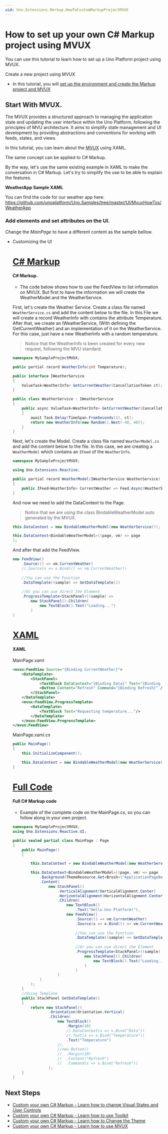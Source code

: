 ```yaml
---
uid: Uno.Extensions.Markup.HowToCustomMarkupProjectMVUX
---
```


# How to set up your own C# Markup project using MVUX

You can use this tutorial to learn how to set up a Uno Platform project using MVUX.

Create a new project using MVUX

- In this tutorial, you will [set up the environment and create the Markup project and MVUX](xref:Uno.Extensions.HowToMarkupMVUX)

## Start With MVUX.

The MVUX provides a structured approach to managing the application state and updating the user interface within the Uno Platform, following the principles of MVU architecture. 
It aims to simplify state management and UI development by providing abstractions and conventions for working with feeds, states, and views.

In this tutorial, you can learn about the [MVUX](xref:Uno.Extensions.Mvux.Overview) using XAML.

The same concept can be applied to C# Markup.

By the way, let's use the same existing example in XAML to make the conversation in C# Markup.
Let's try to simplify the use to be able to explain the features.

**WeatherApp Sample XAML**

You can find the code for our weather app here: https://github.com/unoplatform/Uno.Samples/tree/master/UI/MvuxHowTos/WeatherApp



### Add elements and set attributes on the UI.

Change the *MainPage* to have a different content as the sample bellow.

- Customizing the UI

    # [**C# Markup**](#tab/cs)

    #### C# Markup.

    - The code below shows how to use the FeedView to list information on MVUX.
    But first to have the information we will create the WeatherModel and the WeatherService.

    First, let's create the Weather Service.
    Create a class file named `WeatherService.cs` and add the content below to the file.
    In this File we will create a record WeatherInfo with contains the attribute Temperature.
    After that, we create an IWeatherService, (With defining the GetCurrentWeather) and an implementation of it on the WeatherService.
    For this case, just have a new WeatherInfo with a random temperature.

    > Notice that the WeatherInfo is been created for every new request, following the MVU standard. 

    ```csharp
    namespace MySampleProjectMVUX;

    public partial record WeatherInfo(int Temperature);

    public interface IWeatherService
    {
        ValueTask<WeatherInfo> GetCurrentWeather(CancellationToken ct);
    }

    public class WeatherService : IWeatherService
    {
        public async ValueTask<WeatherInfo> GetCurrentWeather(CancellationToken ct)
        {
            await Task.Delay(TimeSpan.FromSeconds(1), ct);
            return new WeatherInfo(new Random().Next(-40, 40));
        }
    }
    ```

    Next, let's create the Model.
    Create a class file named `WeatherModel.cs` and add the content below to the file.
    In this case, we are creating a `WeatherModel` which contains an `IFeed` of the `WeatherInfo`.

    ```csharp
    namespace MySampleProjectMVUX;

    using Uno.Extensions.Reactive;

    public partial record WeatherModel(IWeatherService WeatherService)
    {
        public IFeed<WeatherInfo> CurrentWeather => Feed.Async(WeatherService.GetCurrentWeather);
    }
    ```

    And now we need to add the DataContext to the Page.

    > Notice that we are using the class BindableWeatherModel auto generated by the MVUX.

    ```csharp
    this.DataContext = new BindableWeatherModel(new WeatherService());

    this.DataContext<BindableWeatherModel>((page, vm) => page
    );

    ```

    And after that add the FeedView.

    
    ```csharp
    new FeedView()
        .Source(() => vm.CurrentWeather)
        //.Source(x => x.Bind(() => vm.CurrentWeather))
							
        //You can use the Function
        .DataTemplate((sample) => GetDataTemplate())
							
        //Or you can use direct the Element
        .ProgressTemplate<StackPanel>((sample) => 
            new StackPanel().Children(
                new TextBlock().Text("Loading...")
            )
    )
    ```

    # [**XAML**](#tab/cli)
    
    #### XAML

    MainPage.xaml

    ```xml
    <mvux:FeedView Source="{Binding CurrentWeather}">
        <DataTemplate>
            <StackPanel>
                <TextBlock DataContext="{Binding Data}" Text="{Binding Temperature}" />
                <Button Content="Refresh" Command="{Binding Refresh}" />
            </StackPanel>
        </DataTemplate>
        <mvux:FeedView.ProgressTemplate>
            <DataTemplate>
                <TextBlock Text="Requesting temperature..."/>
            </DataTemplate>
        </mvux:FeedView.ProgressTemplate>
    </mvux:FeedView>
    ```

    MainPage.xaml.cs

    ```csharp
    public MainPage()
    {
        this.InitializeComponent();

        this.DataContext = new BindableWeatherModel(new WeatherService());
    }
    ```
    # [**Full Code**](#tab/code)
    
    #### Full C# Markup code
    
    - Example of the complete code on the MainPage.cs, so you can follow along in your own project.

    ```csharp
    namespace MySampleProjectMVUX;
    using Uno.Extensions.Reactive.UI;

    public sealed partial class MainPage : Page
    {
	    public MainPage()
	    {

		    this.DataContext = new BindableWeatherModel(new WeatherService());

		    this.DataContext<BindableWeatherModel>((page, vm) => page
			    .Background(ThemeResource.Get<Brush>("ApplicationPageBackgroundThemeBrush"))
			    .Content(
				    new StackPanel()
					    .VerticalAlignment(VerticalAlignment.Center)
					    .HorizontalAlignment(HorizontalAlignment.Center)
					    .Children(
						    new TextBlock()
							    .Text("Hello Uno Platform!"),
						    new FeedView()
							    .Source(() => vm.CurrentWeather)
							    .Source(x => x.Bind(() => vm.CurrentWeather))
							
							    //You can use the Function
							    .DataTemplate((sample) => GetDataTemplate())
							
							    //Or you can use direct the Element
							    .ProgressTemplate<StackPanel>((sample) => 
								    new StackPanel().Children(
									    new TextBlock().Text("Loading...")
								    )
							    )
					    )
			    )
		    );
	    }
	    //Using Template
	    public StackPanel GetDataTemplate()
	    {
		    return new StackPanel()
				    .Orientation(Orientation.Vertical)
				    .Children(
					    new TextBlock()
						    .Margin(10)
						    //.DataContext(x => x.Bind("Data"))
						    //.Text(x => x.Bind("Temperature"))
						    .Text("Temperature")
					    //,
					    //new Button()
					    //	.Margin(10)
					    //	.Content("Refresh")
					    //	.Command(x => x.Bind("Refresh"))
				    );
	    }
    }

    ```

## Next Steps

- [Custom your own C# Markup - Learn how to change Visual States and User Controls](xref:Uno.Extensions.HowToCustomMarkupProjectVisualStates)
- [Custom your own C# Markup - Learn how to use Toolkit](xref:Uno.Extensions.HowToCustomMarkupProjectToolkit)
- [Custom your own C# Markup - Learn how to Change the Theme](xref:Uno.Extensions.HowToCustomMarkupProjectTheme)
- [Custom your own C# Markup - Learn how to use MVUX](xref:Uno.Extensions.HowToCustomMarkupProjectMVUX)
